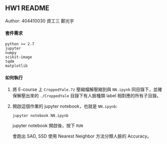 ## HW1 README
Author: 404410030 資工三 鄭光宇

#### 套件需求

```
python >= 2.7
jupyter
numpy
scikit-image
tqdm
matplotlib
```

#### 如何執行
1. 將 E-course 上 `CroppedYale.7z` 壓縮檔解壓縮到與 `NN.ipynb` 同目錄下，並確保解壓出來的 `./CroppedYale` 目錄下有人臉種類 label 相對應的所有子目錄。
2. 開啟這個作業的 jupyter notebook，也就是 `NN.ipynb`:
    ```
    jupyter notebook NN.ipynb
    ```
    
    jupyter notebook 開啟後，按下 `RUN`
    
    會跑出 SAD, SSD 使用 Nearest Neighbor 方法分類人臉的 Accuracy。

